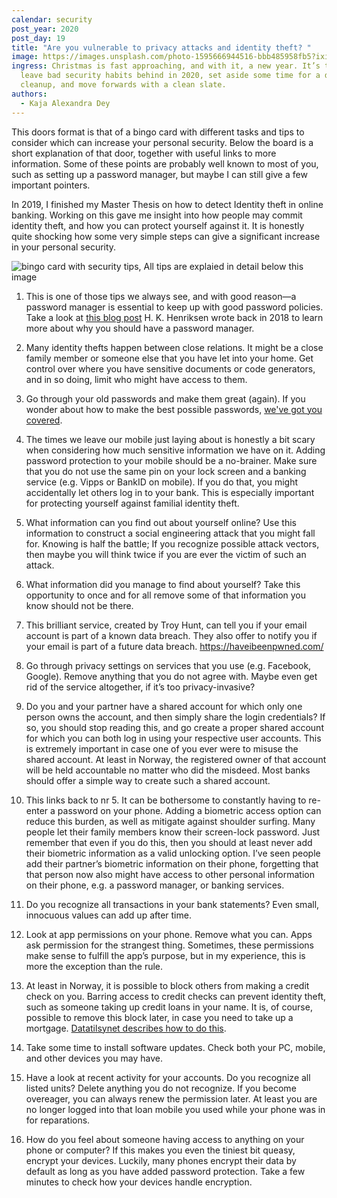 ```yaml
---
calendar: security
post_year: 2020
post_day: 19
title: "Are you vulnerable to privacy attacks and identity theft? "
image: https://images.unsplash.com/photo-1595666944516-bbb485958fb5?ixid=MXwxMjA3fDB8MHxwaG90by1wYWdlfHx8fGVufDB8fHw%3D&ixlib=rb-1.2.1&auto=format&fit=crop&w=2100&q=80
ingress: Christmas is fast approaching, and with it, a new year. It’s time to
  leave bad security habits behind in 2020, set aside some time for a digital
  cleanup, and move forwards with a clean slate.
authors:
  - Kaja Alexandra Dey
---
```

This doors format is that of a bingo card with different tasks and tips to consider which can increase your personal security. Below the board is a short explanation of that door, together with useful links to more information. Some of these points are probably well known to most of you, such as setting up a password manager, but maybe I can still give a few important pointers. 


In 2019, I finished my Master Thesis on how to detect Identity theft in online banking. Working on this gave me insight into how people may commit identity theft, and how you can protect yourself against it. It is honestly quite shocking how some very simple steps can give a significant increase in your personal security.



![bingo card with security tips, All tips are explaied in detail below this image](/assets/bingo.jpg)







1. This is one of those tips we always see, and with good reason—a password manager is essential to keep up with good password policies. Take a look at [this blog post](<1. https://security.christmas/2018/16>) H. K. Henriksen wrote back in 2018 to learn more about why you should have a password manager.


2. Many identity thefts happen between close relations. It might be a close family member or someone else that you have let into your home. Get control over where you have sensitive documents or code generators, and in so doing, limit who might have access to them. 
3. Go through your old passwords and make them great (again). If you wonder about how to make the best possible passwords, [we've got you covered](<1. https://security.christmas/2018/19>).
4. The times we leave our mobile just laying about is honestly a bit scary when considering how much sensitive information we have on it. Adding password protection to your mobile should be a no-brainer. Make sure that you do not use the same pin on your lock screen and a banking service (e.g. Vipps or BankID on mobile). If you do that, you might accidentally let others log in to your bank. This is especially important for protecting yourself against familial identity theft.
5. What information can you find out about yourself online? Use this information to construct a social engineering attack that you might fall for.  Knowing is half the battle; If you recognize possible attack vectors, then maybe you will think twice if you are ever the victim of such an attack. 
6. What information did you manage to find about yourself? Take this opportunity to once and for all remove some of that information you know should not be there. 
7. This brilliant service, created by Troy Hunt, can tell you if your email account is part of a known data breach. They also offer to notify you if your email is part of a future data breach.  https://haveibeenpwned.com/
8. Go through privacy settings on services that you use (e.g.  Facebook, Google). Remove anything that you do not agree with. Maybe even get rid of the service altogether, if it’s too privacy-invasive? 
9. Do you and your partner have a shared account for which only one person owns the account, and then simply share the login credentials? If so, you should stop reading this, and go create a proper shared account for which you can both log in using your respective user accounts. This is extremely important in case one of you ever were to misuse the shared account. At least in Norway, the registered owner of that account will be held accountable no matter who did the misdeed. Most banks should offer a simple way to create such a shared account. 
10. This links back to nr 5. It can be bothersome to constantly having to re-enter a password on your phone. Adding a biometric access option can reduce this burden, as well as mitigate against shoulder surfing. Many people let their family members know their screen-lock password. Just remember that even if you do this, then you should at least never add their biometric information as a valid unlocking option. I’ve seen people add their partner’s biometric information on their phone, forgetting that that person now also might have access to other personal information on their phone, e.g. a password manager, or banking services. 
11. Do you recognize all transactions in your bank statements? Even small, innocuous values can add up after time. 
12. Look at app permissions on your phone. Remove what you can. Apps ask permission for the strangest thing. Sometimes, these permissions make sense to fulfill the app’s purpose, but in my experience, this is more the exception than the rule.  
13. At least in Norway, it is possible to block others from making a credit check on you. Barring access to credit checks can prevent identity theft, such as someone taking up credit loans in your name. It is, of course, possible to remove this block later, in case you need to take up a mortgage. [Datatilsynet describes how to do this](<1. https://www.datatilsynet.no/personvern-pa-ulike-omrader/kundehandtering-handel-og-medlemskap/kredittvurdering/>).
14. Take some time to install software updates. Check both your PC, mobile, and other devices you may have.
15. Have a look at recent activity for your accounts. Do you recognize all listed units? Delete anything you do not recognize. If you become overeager, you can always renew the permission later. At least you are no longer logged into that loan mobile you used while your phone was in for reparations. 
16. How do you feel about someone having access to anything on your phone or computer?  If this makes you even the tiniest bit queasy, encrypt your devices. Luckily, many phones encrypt their data by default as long as you have added password protection. Take a few minutes to check how your devices handle encryption.